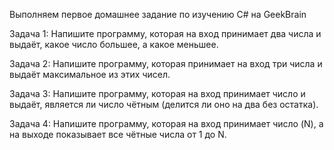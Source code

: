 Выполняем первое домашнее задание по изучению C# на GeekBrain

Задача 1: Напишите программу, которая на вход принимает два числа и выдаёт, какое число большее, а какое меньшее.

Задача 2: Напишите программу, которая принимает на вход три числа и выдаёт максимальное из этих чисел.

Задача 3: Напишите программу, которая на вход принимает число и выдаёт, является ли число чётным (делится ли оно на два без остатка).

Задача 4: Напишите программу, которая на вход принимает число (N), а на выходе показывает все чётные числа от 1 до N.
